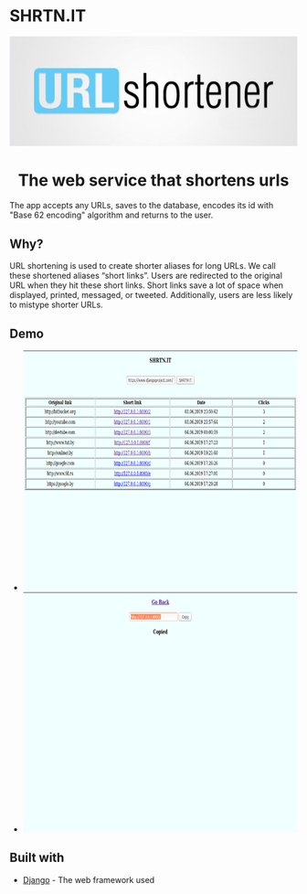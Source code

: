 <h1>SHRTN.IT</h1>
<p align="center"><img src="images/img2.png" width=900px></p>
<h1 align="center">The web service that shortens urls</h1>
<p>The app accepts any URLs, saves to the database, encodes its id with "Base 62 encoding" algorithm and returns to the user.</p>
<h2>Why?</h2>
<p>URL shortening is used to create shorter aliases for long URLs. We call these shortened aliases “short links”. Users are redirected to the original URL when they hit these short links. Short links save a lot of space when displayed, printed, messaged, or tweeted. Additionally, users are less likely to mistype shorter URLs.</p>
<h2>Demo</h2>
<ul>
  <li><img src="images/demo3.png" height="420px"></li>
  <li><img src="images/demo4.png" height="420px"></li>
</ul>
<h2>Built with</h2>
<ul>
  <li><a href="https://www.djangoproject.com/">Django</a> - The web framework used</li>
</ul>
